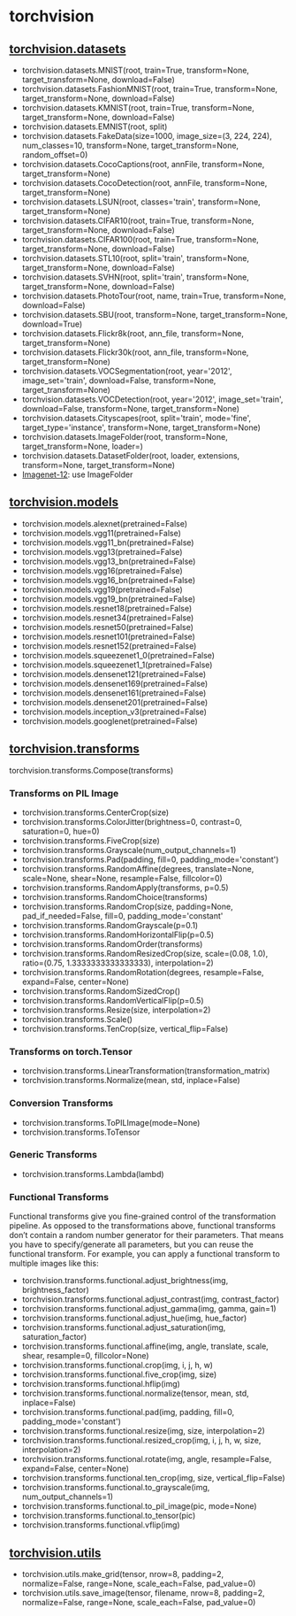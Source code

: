 # torchvision

## [torchvision.datasets](https://pytorch.org/docs/stable/torchvision/datasets.html)

- torchvision.datasets.MNIST(root, train=True, transform=None, target_transform=None, download=False)
- torchvision.datasets.FashionMNIST(root, train=True, transform=None, target_transform=None, download=False)
- torchvision.datasets.KMNIST(root, train=True, transform=None, target_transform=None, download=False)
- torchvision.datasets.EMNIST(root, split)
- torchvision.datasets.FakeData(size=1000, image_size=(3, 224, 224), num_classes=10, transform=None, target_transform=None, random_offset=0)
- torchvision.datasets.CocoCaptions(root, annFile, transform=None, target_transform=None)
- torchvision.datasets.CocoDetection(root, annFile, transform=None, target_transform=None)
- torchvision.datasets.LSUN(root, classes='train', transform=None, target_transform=None)
- torchvision.datasets.CIFAR10(root, train=True, transform=None, target_transform=None, download=False)
- torchvision.datasets.CIFAR100(root, train=True, transform=None, target_transform=None, download=False)
- torchvision.datasets.STL10(root, split='train', transform=None, target_transform=None, download=False)
- torchvision.datasets.SVHN(root, split='train', transform=None, target_transform=None, download=False)
- torchvision.datasets.PhotoTour(root, name, train=True, transform=None, download=False)
- torchvision.datasets.SBU(root, transform=None, target_transform=None, download=True)
- torchvision.datasets.Flickr8k(root, ann_file, transform=None, target_transform=None)
- torchvision.datasets.Flickr30k(root, ann_file, transform=None, target_transform=None)
- torchvision.datasets.VOCSegmentation(root, year='2012', image_set='train', download=False, transform=None, target_transform=None)
- torchvision.datasets.VOCDetection(root, year='2012', image_set='train', download=False, transform=None, target_transform=None)
- torchvision.datasets.Cityscapes(root, split='train', mode='fine', target_type='instance', transform=None, target_transform=None)
- torchvision.datasets.ImageFolder(root, transform=None, target_transform=None, loader=<function default_loader>)
- torchvision.datasets.DatasetFolder(root, loader, extensions, transform=None, target_transform=None)
- [Imagenet-12](https://github.com/facebook/fb.resnet.torch/blob/master/INSTALL.md#download-the-imagenet-dataset): use ImageFolder

## [torchvision.models](https://pytorch.org/docs/stable/torchvision/models.html)

- torchvision.models.alexnet(pretrained=False)
- torchvision.models.vgg11(pretrained=False)
- torchvision.models.vgg11_bn(pretrained=False)
- torchvision.models.vgg13(pretrained=False)
- torchvision.models.vgg13_bn(pretrained=False)
- torchvision.models.vgg16(pretrained=False)
- torchvision.models.vgg16_bn(pretrained=False)
- torchvision.models.vgg19(pretrained=False)
- torchvision.models.vgg19_bn(pretrained=False)
- torchvision.models.resnet18(pretrained=False)
- torchvision.models.resnet34(pretrained=False)
- torchvision.models.resnet50(pretrained=False)
- torchvision.models.resnet101(pretrained=False)
- torchvision.models.resnet152(pretrained=False)
- torchvision.models.squeezenet1_0(pretrained=False)
- torchvision.models.squeezenet1_1(pretrained=False)
- torchvision.models.densenet121(pretrained=False)
- torchvision.models.densenet169(pretrained=False)
- torchvision.models.densenet161(pretrained=False)
- torchvision.models.densenet201(pretrained=False)
- torchvision.models.inception_v3(pretrained=False)
- torchvision.models.googlenet(pretrained=False)

## [torchvision.transforms](https://pytorch.org/docs/stable/torchvision/transforms.html)

torchvision.transforms.Compose(transforms)

### Transforms on PIL Image

- torchvision.transforms.CenterCrop(size)
- torchvision.transforms.ColorJitter(brightness=0, contrast=0, saturation=0, hue=0)
- torchvision.transforms.FiveCrop(size)
- torchvision.transforms.Grayscale(num_output_channels=1)
- torchvision.transforms.Pad(padding, fill=0, padding_mode='constant')
- torchvision.transforms.RandomAffine(degrees, translate=None, scale=None, shear=None, resample=False, fillcolor=0)
- torchvision.transforms.RandomApply(transforms, p=0.5)
- torchvision.transforms.RandomChoice(transforms)
- torchvision.transforms.RandomCrop(size, padding=None, pad_if_needed=False, fill=0, padding_mode='constant'
- torchvision.transforms.RandomGrayscale(p=0.1)
- torchvision.transforms.RandomHorizontalFlip(p=0.5)
- torchvision.transforms.RandomOrder(transforms)
- torchvision.transforms.RandomResizedCrop(size, scale=(0.08, 1.0), ratio=(0.75, 1.3333333333333333), interpolation=2)
- torchvision.transforms.RandomRotation(degrees, resample=False, expand=False, center=None)
- torchvision.transforms.RandomSizedCrop()
- torchvision.transforms.RandomVerticalFlip(p=0.5)
- torchvision.transforms.Resize(size, interpolation=2)
- torchvision.transforms.Scale()
- torchvision.transforms.TenCrop(size, vertical_flip=False)

### Transforms on torch.Tensor

- torchvision.transforms.LinearTransformation(transformation_matrix)
- torchvision.transforms.Normalize(mean, std, inplace=False)

### Conversion Transforms

- torchvision.transforms.ToPILImage(mode=None)
- torchvision.transforms.ToTensor

### Generic Transforms

- torchvision.transforms.Lambda(lambd)

### Functional Transforms

Functional transforms give you fine-grained control of the transformation pipeline. As opposed to the transformations above, functional transforms don’t contain a random number generator for their parameters. That means you have to specify/generate all parameters, but you can reuse the functional transform. For example, you can apply a functional transform to multiple images like this:

- torchvision.transforms.functional.adjust_brightness(img, brightness_factor)
- torchvision.transforms.functional.adjust_contrast(img, contrast_factor)
- torchvision.transforms.functional.adjust_gamma(img, gamma, gain=1)
- torchvision.transforms.functional.adjust_hue(img, hue_factor)
- torchvision.transforms.functional.adjust_saturation(img, saturation_factor)
- torchvision.transforms.functional.affine(img, angle, translate, scale, shear, resample=0, fillcolor=None)
- torchvision.transforms.functional.crop(img, i, j, h, w)
- torchvision.transforms.functional.five_crop(img, size)
- torchvision.transforms.functional.hflip(img)
- torchvision.transforms.functional.normalize(tensor, mean, std, inplace=False)
- torchvision.transforms.functional.pad(img, padding, fill=0, padding_mode='constant')
- torchvision.transforms.functional.resize(img, size, interpolation=2)
- torchvision.transforms.functional.resized_crop(img, i, j, h, w, size, interpolation=2)
- torchvision.transforms.functional.rotate(img, angle, resample=False, expand=False, center=None)
- torchvision.transforms.functional.ten_crop(img, size, vertical_flip=False)
- torchvision.transforms.functional.to_grayscale(img, num_output_channels=1)
- torchvision.transforms.functional.to_pil_image(pic, mode=None)
- torchvision.transforms.functional.to_tensor(pic)
- torchvision.transforms.functional.vflip(img)

## [torchvision.utils](https://pytorch.org/docs/stable/torchvision/utils.html)

- torchvision.utils.make_grid(tensor, nrow=8, padding=2, normalize=False, range=None, scale_each=False, pad_value=0)
- torchvision.utils.save_image(tensor, filename, nrow=8, padding=2, normalize=False, range=None, scale_each=False, pad_value=0)
